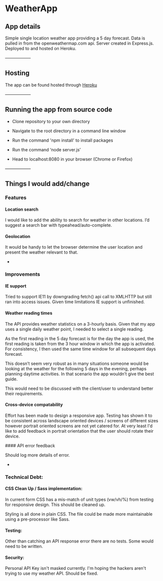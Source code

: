 # WeatherApp

## App details

Simple single location weather app providing a 5 day forecast. 
Data is pulled in from the openweathermap.com api.
Server created in Express.js.
Deployed to and hosted on Heroku.

——————

## Hosting

The app can be found hosted through [Heroku](http://pgweatherapp.herokuapp.com)


——————

## Running the app from source code

- Clone repository to your own directory

- Navigate to the root directory in a command line window

- Run the command 'npm install' to install packages

- Run the command ‘node server.js’

- Head to localhost:8080 in your browser (Chrome or Firefox)

——————


## Things I would add/change 

### Features

#### Location search

I would like to add the ability to search for weather in other locations. I’d suggest a search bar with typeahead/auto-complete.


#### Geolocation

It would be handy to let the browser determine the user location and present the weather relevant to that.

-

### Improvements

#### IE support

Tried to support IE11 by downgrading fetch() api call to XMLHTTP but still ran into access issues. Given time limitations IE support is unfinished.

#### Weather reading times

The API provides weather statistics on a 3-hourly basis. Given that my app uses a single daily weather point, I needed to select a single reading.

As the first reading in the 5 day forecast is for the day the app is used, the first reading is taken from the 3 hour window in which the app is activated. For consistency, I then used the same time window for all subsequent days forecast.

This doesn’t seem very robust as in many situations someone would be looking at the weather for the following 5 days in the evening, perhaps planning daytime activities. In that scenario the app wouldn’t give the best guide. 

This would need to be discussed with the client/user to understand better their requirements.

#### Cross-device compatability

Effort has been made to design a responsive app. Testing has shown it to be consistent across landscape oriented devices / screens of different sizes however portrait oriented screens are not yet catered for. At very least I'd like to add feedback in portrait orientation that the user should rotate their device.

#### API error feedback

Should log more details of error. 


-

### Technical Debt:

#### CSS Clean Up / Sass implementation:

In current form CSS has a mis-match of unit types (vw/vh/%) from testing for responsive design. This should be cleaned up.

Styling is all done in plain CSS. The file could be made more maintainable using a pre-processor like Sass.


#### Testing:

Other than catching an API response error there are no tests. Some would need to be written.


#### Security:

Personal API Key isn't masked currently. I'm hoping the hackers aren't trying to use my weather API. Should be fixed.
